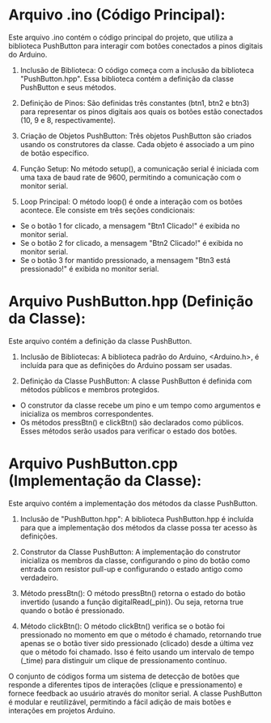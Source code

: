 # Arquivo .ino (Código Principal):
Este arquivo .ino contém o código principal do projeto, que utiliza a biblioteca PushButton para interagir com botões conectados a pinos digitais do Arduino.

1. Inclusão de Biblioteca:
O código começa com a inclusão da biblioteca "PushButton.hpp". Essa biblioteca contém a definição da classe PushButton e seus métodos.

2. Definição de Pinos:
São definidas três constantes (btn1, btn2 e btn3) para representar os pinos digitais aos quais os botões estão conectados (10, 9 e 8, respectivamente).

3. Criação de Objetos PushButton:
Três objetos PushButton são criados usando os construtores da classe. Cada objeto é associado a um pino de botão específico.

4. Função Setup:
No método setup(), a comunicação serial é iniciada com uma taxa de baud rate de 9600, permitindo a comunicação com o monitor serial.

5. Loop Principal:
O método loop() é onde a interação com os botões acontece. Ele consiste em três seções condicionais:

- Se o botão 1 for clicado, a mensagem "Btn1 Clicado!" é exibida no monitor serial.
- Se o botão 2 for clicado, a mensagem "Btn2 Clicado!" é exibida no monitor serial.
- Se o botão 3 for mantido pressionado, a mensagem "Btn3 está pressionado!" é exibida no monitor serial.

# Arquivo PushButton.hpp (Definição da Classe):

Este arquivo contém a definição da classe PushButton.

1. Inclusão de Bibliotecas:
A biblioteca padrão do Arduino, <Arduino.h>, é incluída para que as definições do Arduino possam ser usadas.

2. Definição da Classe PushButton:
A classe PushButton é definida com métodos públicos e membros protegidos.

- O construtor da classe recebe um pino e um tempo como argumentos e inicializa os membros correspondentes.
- Os métodos pressBtn() e clickBtn() são declarados como públicos. Esses métodos serão usados para verificar o estado dos botões.

# Arquivo PushButton.cpp (Implementação da Classe):

Este arquivo contém a implementação dos métodos da classe PushButton.

1. Inclusão de "PushButton.hpp":
A biblioteca PushButton.hpp é incluída para que a implementação dos métodos da classe possa ter acesso às definições.

2. Construtor da Classe PushButton:
A implementação do construtor inicializa os membros da classe, configurando o pino do botão como entrada com resistor pull-up e configurando o estado antigo como verdadeiro.

3. Método pressBtn():
O método pressBtn() retorna o estado do botão invertido (usando a função digitalRead(_pin)). Ou seja, retorna true quando o botão é pressionado.

4. Método clickBtn():
O método clickBtn() verifica se o botão foi pressionado no momento em que o método é chamado, retornando true apenas se o botão tiver sido pressionado (clicado) desde a última vez que o método foi chamado. Isso é feito usando um intervalo de tempo (_time) para distinguir um clique de pressionamento contínuo.

O conjunto de códigos forma um sistema de detecção de botões que responde a diferentes tipos de interações (clique e pressionamento) e fornece feedback ao usuário através do monitor serial. A classe PushButton é modular e reutilizável, permitindo a fácil adição de mais botões e interações em projetos Arduino.